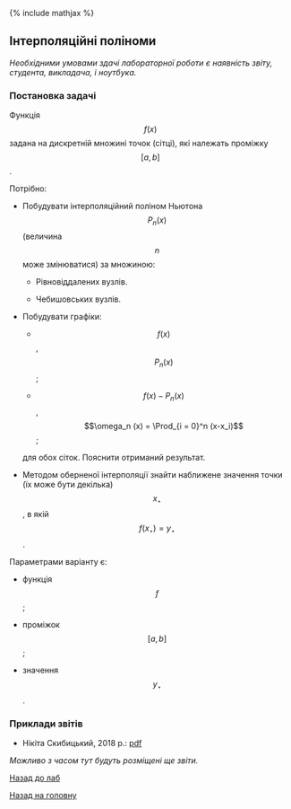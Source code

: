 {% include mathjax %}

## Інтерполяційні поліноми

_Необхідними умовами здачі лабораторної роботи є наявність звіту, студента, викладача, і ноутбука._

### Постановка задачі

Функція $$f(x)$$ задана на дискретній множині точок (сітці), які належать проміжку $$[a,b]$$. 

Потрібно:

- Побудувати інтерполяційний поліном Ньютона $$P_n (x)$$ (величина $$n$$ може змінюватися) за множиною:
	
	- Рівновіддалених вузлів.
	
	- Чебишовських вузлів.

- Побудувати графіки:
	
	- $$f(x)$$, $$P_n(x)$$;
		
	- $$f(x) - P_n (x)$$, $$\omega_n (x) = \Prod_{i = 0}^n (x-x_i)$$;
	
	для обох сіток. Пояснити отриманий результат.

- Методом оберненої інтерполяції знайти наближене значення точки (їх може бути декілька) $$x_\star$$, в якій $$f(x_\star)=y_\star$$.

Параметрами варіанту є:

- функція $$f$$;

- проміжок $$[a, b]$$;

- значення $$y_\star$$.

<!-- ### Варіанти -->

### Приклади звітів

- Нікіта Скибицький, 2018&nbsp;р.: [pdf](tex/report.pdf)

_Можливо з часом тут будуть розміщені ще звіти._

[Назад до лаб](../README.md)

[Назад на головну](../../README.md)